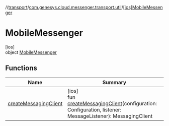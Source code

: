 //[transport](../../../index.md)/[com.genesys.cloud.messenger.transport.util](../index.md)/[[ios]MobileMessenger](index.md)

# MobileMessenger

[ios]\
object [MobileMessenger](index.md)

## Functions

| Name | Summary |
|---|---|
| [createMessagingClient](create-messaging-client.md) | [ios]<br>fun [createMessagingClient](create-messaging-client.md)(configuration: Configuration, listener: MessageListener): MessagingClient |
